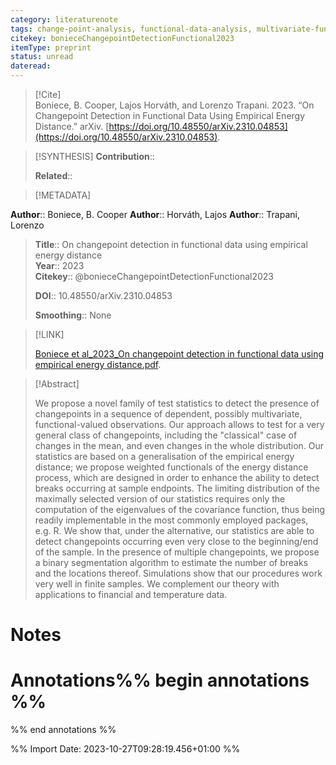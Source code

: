 ```yaml
---
category: literaturenote
tags: change-point-analysis, functional-data-analysis, multivariate-functional-data
citekey: bonieceChangepointDetectionFunctional2023
itemType: preprint
status: unread  
dateread:  
---
```


> [!Cite]  
> Boniece, B. Cooper, Lajos Horváth, and Lorenzo Trapani. 2023. “On Changepoint Detection in Functional Data Using Empirical Energy Distance.” arXiv. [https://doi.org/10.48550/arXiv.2310.04853](https://doi.org/10.48550/arXiv.2310.04853).

> [!SYNTHESIS] 
>**Contribution**::
>
>**Related**:: 
>

> [!METADATA]  
>
**Author**:: Boniece, B. Cooper
**Author**:: Horváth, Lajos
**Author**:: Trapani, Lorenzo<br>
> **Title**:: On changepoint detection in functional data using empirical energy distance    
> **Year**:: 2023     
> **Citekey**:: @bonieceChangepointDetectionFunctional2023    
>    
>    
>     
>    
>    
>     
>    
>**DOI**:: 10.48550/arXiv.2310.04853    
>
>**Smoothing**:: None

> [!LINK] 
>
> [Boniece et al_2023_On changepoint detection in functional data using empirical energy distance.pdf](file:///Users/steven/Library/CloudStorage/GoogleDrive-steven.golovkine@ul.ie/My%20Drive/bibliography/arXiv/2023/Boniece%20et%20al_2023_On%20changepoint%20detection%20in%20functional%20data%20using%20empirical%20energy%20distance.pdf).

>[!Abstract]
>
>We propose a novel family of test statistics to detect the presence of changepoints in a sequence of dependent, possibly multivariate, functional-valued observations. Our approach allows to test for a very general class of changepoints, including the "classical" case of changes in the mean, and even changes in the whole distribution. Our statistics are based on a generalisation of the empirical energy distance; we propose weighted functionals of the energy distance process, which are designed in order to enhance the ability to detect breaks occurring at sample endpoints. The limiting distribution of the maximally selected version of our statistics requires only the computation of the eigenvalues of the covariance function, thus being readily implementable in the most commonly employed packages, e.g. R. We show that, under the alternative, our statistics are able to detect changepoints occurring even very close to the beginning/end of the sample. In the presence of multiple changepoints, we propose a binary segmentation algorithm to estimate the number of breaks and the locations thereof. Simulations show that our procedures work very well in finite samples. We complement our theory with applications to financial and temperature data.
>>


# Notes<br>
# Annotations%% begin annotations %%  
 
  
%% end annotations %%

%% Import Date: 2023-10-27T09:28:19.456+01:00 %%
